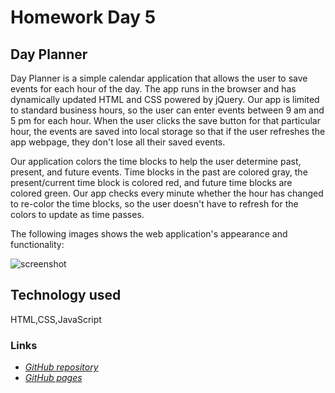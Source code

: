 
# Homework Day 5
## Day Planner
Day Planner is a simple calendar application that allows the user to save events for each hour of the day.  The app runs in the browser and has dynamically updated HTML and CSS powered by jQuery.  Our app is limited to standard business hours, so the user can enter events between 9 am and 5 pm for each hour.  When the user clicks the save button for that particular hour, the events are saved into local storage so that if the user refreshes the app webpage, they don't lose all their saved events.

Our application colors the time blocks to help the user determine past, present, and future events.  Time blocks in the past are colored gray, the present/current time block is colored red, and future time blocks are colored green.  Our app checks every minute whether the hour has changed to re-color the time blocks, so the user doesn't have to refresh for the colors to update as time passes.


The following images shows the web application's appearance and functionality:

![screenshot](images/calendarApp.jpg)

## Technology used
HTML,CSS,JavaScript

### Links 
* [*GitHub repository*]()   
* [*GitHub pages*]()

